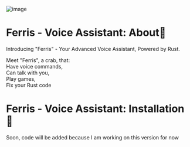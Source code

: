 ![image](https://github.com/NikeStyleProject/rust-voice-assistant/assets/127475930/88d4cfa5-a6b3-4dc5-869f-ed166696ea50)

# Ferris - Voice Assistant: About🧿
Introducing "Ferris" - Your Advanced Voice Assistant, Powered by Rust.

Meet "Ferris", a crab, that: <br /> Have voice commands, <br /> Can talk with you, <br /> Play games, <br /> Fix your Rust code

# Ferris - Voice Assistant: Installation🔧
Soon, code will be added because I am working on this version for now
